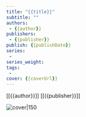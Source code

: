 ```yaml
---
title: "{{title}}"
subtitle: ""
authors: 
 - {{author}}
publishers:
 - {{publisher}}
publish: {{publishDate}}
series:
 - 
series_weight:
tags: 
 - 
cover: {{coverUrl}}
---
```


[[{{author}}]]
[[{{publisher}}]]

![cover|150]({{coverUrl}})